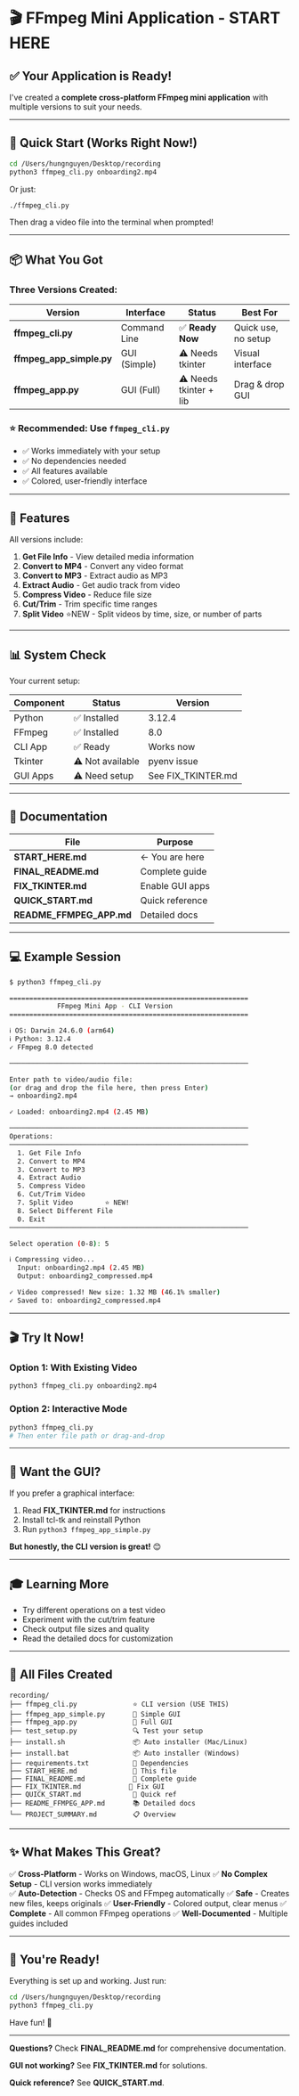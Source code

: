 # 🎬 FFmpeg Mini Application - START HERE

## ✅ Your Application is Ready!

I've created a **complete cross-platform FFmpeg mini application** with multiple versions to suit your needs.

---

## 🚀 **Quick Start (Works Right Now!)**

```bash
cd /Users/hungnguyen/Desktop/recording
python3 ffmpeg_cli.py onboarding2.mp4
```

Or just:
```bash
./ffmpeg_cli.py
```

Then drag a video file into the terminal when prompted!

---

## 📦 What You Got

### Three Versions Created:

| Version | Interface | Status | Best For |
|---------|-----------|--------|----------|
| **ffmpeg_cli.py** | Command Line | ✅ **Ready Now** | Quick use, no setup |
| **ffmpeg_app_simple.py** | GUI (Simple) | ⚠️ Needs tkinter | Visual interface |
| **ffmpeg_app.py** | GUI (Full) | ⚠️ Needs tkinter + lib | Drag & drop GUI |

### ⭐ Recommended: Use `ffmpeg_cli.py`
- ✅ Works immediately with your setup
- ✅ No dependencies needed
- ✅ All features available
- ✅ Colored, user-friendly interface

---

## 🎯 Features

All versions include:

1. **Get File Info** - View detailed media information
2. **Convert to MP4** - Convert any video format
3. **Convert to MP3** - Extract audio as MP3
4. **Extract Audio** - Get audio track from video  
5. **Compress Video** - Reduce file size
6. **Cut/Trim** - Trim specific time ranges
7. **Split Video** ⭐NEW - Split videos by time, size, or number of parts

---

## 📊 System Check

Your current setup:

| Component | Status | Version |
|-----------|--------|---------|
| Python | ✅ Installed | 3.12.4 |
| FFmpeg | ✅ Installed | 8.0 |
| CLI App | ✅ Ready | Works now |
| Tkinter | ⚠️ Not available | pyenv issue |
| GUI Apps | ⚠️ Need setup | See FIX_TKINTER.md |

---

## 📖 Documentation

| File | Purpose |
|------|---------|
| **START_HERE.md** | ← You are here |
| **FINAL_README.md** | Complete guide |
| **FIX_TKINTER.md** | Enable GUI apps |
| **QUICK_START.md** | Quick reference |
| **README_FFMPEG_APP.md** | Detailed docs |

---

## 💻 Example Session

```bash
$ python3 ffmpeg_cli.py

============================================================
            FFmpeg Mini App - CLI Version
============================================================

ℹ OS: Darwin 24.6.0 (arm64)
ℹ Python: 3.12.4
✓ FFmpeg 8.0 detected

────────────────────────────────────────────────────────────

Enter path to video/audio file:
(or drag and drop the file here, then press Enter)
→ onboarding2.mp4

✓ Loaded: onboarding2.mp4 (2.45 MB)

────────────────────────────────────────────────────────────
Operations:
────────────────────────────────────────────────────────────
  1. Get File Info
  2. Convert to MP4
  3. Convert to MP3
  4. Extract Audio
  5. Compress Video
  6. Cut/Trim Video
  7. Split Video        ⭐ NEW!
  8. Select Different File
  0. Exit
────────────────────────────────────────────────────────────

Select operation (0-8): 5

ℹ Compressing video...
  Input: onboarding2.mp4 (2.45 MB)
  Output: onboarding2_compressed.mp4

✓ Video compressed! New size: 1.32 MB (46.1% smaller)
✓ Saved to: onboarding2_compressed.mp4
```

---

## 🎬 Try It Now!

### Option 1: With Existing Video
```bash
python3 ffmpeg_cli.py onboarding2.mp4
```

### Option 2: Interactive Mode
```bash
python3 ffmpeg_cli.py
# Then enter file path or drag-and-drop
```

---

## 🔧 Want the GUI?

If you prefer a graphical interface:

1. Read **FIX_TKINTER.md** for instructions
2. Install tcl-tk and reinstall Python
3. Run `python3 ffmpeg_app_simple.py`

**But honestly, the CLI version is great!** 😊

---

## 🎓 Learning More

- Try different operations on a test video
- Experiment with the cut/trim feature
- Check output file sizes and quality
- Read the detailed docs for customization

---

## 📁 All Files Created

```
recording/
├── ffmpeg_cli.py              ⭐ CLI version (USE THIS)
├── ffmpeg_app_simple.py       🎨 Simple GUI
├── ffmpeg_app.py              🎨 Full GUI  
├── test_setup.py              🔍 Test your setup
├── install.sh                 📦 Auto installer (Mac/Linux)
├── install.bat                📦 Auto installer (Windows)
├── requirements.txt           📝 Dependencies
├── START_HERE.md              📌 This file
├── FINAL_README.md            📖 Complete guide
├── FIX_TKINTER.md            🔧 Fix GUI
├── QUICK_START.md             🚀 Quick ref
├── README_FFMPEG_APP.md       📚 Detailed docs
└── PROJECT_SUMMARY.md         📋 Overview
```

---

## ✨ What Makes This Great?

✅ **Cross-Platform** - Works on Windows, macOS, Linux
✅ **No Complex Setup** - CLI version works immediately  
✅ **Auto-Detection** - Checks OS and FFmpeg automatically
✅ **Safe** - Creates new files, keeps originals
✅ **User-Friendly** - Colored output, clear menus
✅ **Complete** - All common FFmpeg operations
✅ **Well-Documented** - Multiple guides included

---

## 🎉 You're Ready!

Everything is set up and working. Just run:

```bash
cd /Users/hungnguyen/Desktop/recording
python3 ffmpeg_cli.py
```

Have fun! 🚀

---

**Questions?** Check **FINAL_README.md** for comprehensive documentation.

**GUI not working?** See **FIX_TKINTER.md** for solutions.

**Quick reference?** See **QUICK_START.md**.


